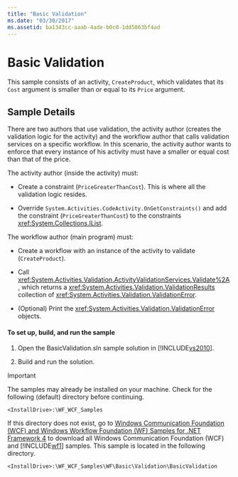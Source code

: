```yaml
---
title: "Basic Validation"
ms.date: "03/30/2017"
ms.assetid: ba1343cc-aaab-4ade-b0c0-1dd5063bf4ad
---
```

# Basic Validation
This sample consists of an activity, `CreateProduct`, which validates that its `Cost` argument is smaller than or equal to its `Price` argument.  
  
## Sample Details  
 There are two authors that use validation, the activity author (creates the validation logic for the activity) and the workflow author that calls validation services on a specific workflow. In this scenario, the activity author wants to enforce that every instance of his activity must have a smaller or equal cost than that of the price.  
  
 The activity author (inside the activity) must:  
  
- Create a constraint (`PriceGreaterThanCost`). This is where all the validation logic resides.  
  
- Override `System.Activities.CodeActivity.OnGetConstraints()` and add the constraint (`PriceGreaterThanCost`) to the constraints <xref:System.Collections.IList>.  
  
 The workflow author (main program) must:  
  
- Create a workflow with an instance of the activity to validate (`CreateProduct`).  
  
- Call <xref:System.Activities.Validation.ActivityValidationServices.Validate%2A>, which returns a <xref:System.Activities.Validation.ValidationResults> collection of <xref:System.Activities.Validation.ValidationError>.  
  
- (Optional) Print the <xref:System.Activities.Validation.ValidationError> objects.  
  
#### To set up, build, and run the sample  
  
1. Open the BasicValidation.sln sample solution in [!INCLUDE[vs2010](../../../../includes/vs2010-md.md)].  
  
2. Build and run the solution.  
  
> [!IMPORTANT]
>  The samples may already be installed on your machine. Check for the following (default) directory before continuing.  
> 
>  `<InstallDrive>:\WF_WCF_Samples`  
> 
>  If this directory does not exist, go to [Windows Communication Foundation (WCF) and Windows Workflow Foundation (WF) Samples for .NET Framework 4](http://go.microsoft.com/fwlink/?LinkId=150780) to download all Windows Communication Foundation (WCF) and [!INCLUDE[wf1](../../../../includes/wf1-md.md)] samples. This sample is located in the following directory.  
> 
>  `<InstallDrive>:\WF_WCF_Samples\WF\Basic\Validation\BasicValidation`